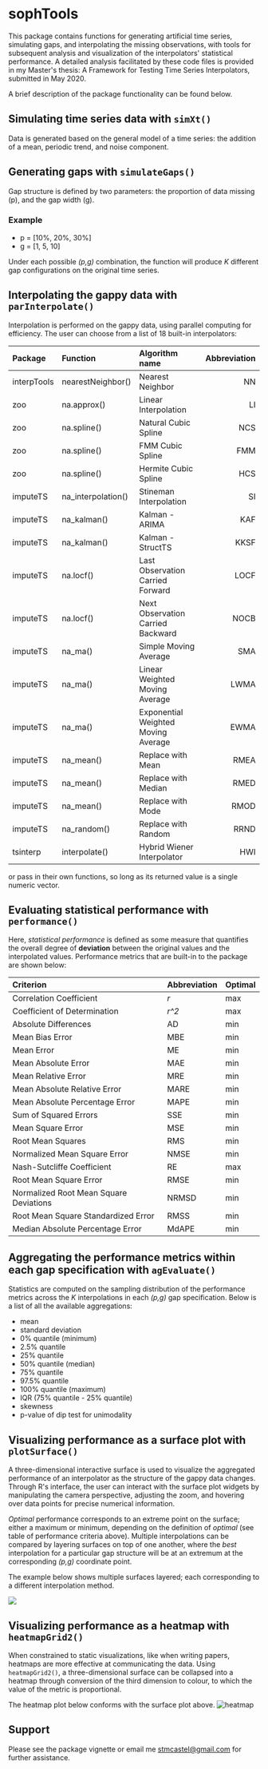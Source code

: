 # sophTools
This package contains functions for generating artificial time series, simulating gaps, and interpolating the missing observations, with tools for subsequent analysis and visualization of the interpolators' statistical performance. A detailed analysis facilitated by these code files is provided in my Master's thesis: A Framework for Testing Time Series Interpolators, submitted in May 2020. 

A brief description of the package functionality can be found below.

## Simulating time series data with `simXt()`
Data is generated based on the general model of a time series: the addition of a mean, periodic trend, and noise component.  

## Generating gaps with `simulateGaps()`
Gap structure is defined by two parameters: the proportion of data missing (p), and the gap width (g). 

### Example
* p = [10%, 20%, 30%]
* g = [1, 5, 10]

Under each possible *(p,g)* combination, the function will produce *K* different gap configurations on the original time series.

## Interpolating the gappy data with `parInterpolate()`
Interpolation is performed on the gappy data, using parallel computing for efficiency. The user can choose from a list of 18 built-in interpolators:

| Package | Function | Algorithm name | Abbreviation |
|:--------|:--------------------|:--------------------------------|----------:|
| interpTools | nearestNeighbor() | Nearest Neighbor | NN |  
| zoo | na.approx() | Linear Interpolation | LI |
| zoo | na.spline() | Natural Cubic Spline | NCS |
| zoo | na.spline() | FMM Cubic Spline | FMM |
| zoo  | na.spline() | Hermite Cubic Spline | HCS |
| imputeTS | na_interpolation() | Stineman Interpolation | SI |
| imputeTS | na_kalman() | Kalman - ARIMA | KAF |       
| imputeTS | na_kalman() | Kalman - StructTS | KKSF |
| imputeTS | na.locf() | Last Observation Carried Forward | LOCF |
| imputeTS | na.locf() | Next Observation Carried Backward | NOCB |
| imputeTS | na_ma() | Simple Moving Average | SMA |
| imputeTS | na_ma() | Linear Weighted Moving Average | LWMA |
| imputeTS | na_ma() | Exponential Weighted Moving Average | EWMA |
| imputeTS | na_mean() | Replace with Mean | RMEA |
| imputeTS | na_mean() | Replace with Median | RMED |
| imputeTS | na_mean() | Replace with Mode | RMOD |
| imputeTS | na_random() | Replace with Random | RRND |
| tsinterp | interpolate() | Hybrid Wiener Interpolator | HWI |

or pass in their own functions, so long as its returned value  is a single numeric vector. 

## Evaluating statistical performance with `performance()`
Here, *statistical performance* is defined as some measure that quantifies the overall degree of **deviation** between the original values and the interpolated values.  Performance metrics that are built-in to the package are shown below:

| Criterion | Abbreviation | Optimal |
|:----------|:-------------|:--------|
| Correlation Coefficient | *r* | max |
  | Coefficient of Determination |*r^2* | max |
  | Absolute Differences |  AD  | min |
  | Mean Bias Error |  MBE  | min |
  | Mean Error |  ME  | min |
  | Mean Absolute Error |  MAE  | min |
  | Mean Relative Error |  MRE  | min |
  | Mean Absolute Relative Error |  MARE  | min |
  | Mean Absolute Percentage Error |  MAPE  | min |
  | Sum of Squared Errors |  SSE  | min |
  | Mean Square Error |  MSE  | min |
  | Root Mean Squares |  RMS  | min |
  | Normalized Mean Square Error |  NMSE  | min |
  | Nash-Sutcliffe Coefficient |  RE  | max |
  | Root Mean Square Error |  RMSE  | min |
  | Normalized Root Mean Square Deviations | NRMSD | min |
  | Root Mean Square Standardized Error | RMSS | min |
  | Median Absolute Percentage Error | MdAPE | min |

## Aggregating the performance metrics within each gap specification with `agEvaluate()`
Statistics are computed on the sampling distribution of the performance metrics across the *K* interpolations in each *(p,g)* gap specification. Below is a list of all the available aggregations:

* mean
* standard deviation
* 0\% quantile (minimum)
* 2.5\% quantile
* 25\% quantile
* 50\% quantile (median)
* 75\% quantile
* 97.5\% quantile
* 100\% quantile (maximum)
* IQR (75\% quantile - 25\% quantile)
* skewness
* p-value of dip test for unimodality

## Visualizing performance as a **surface plot** with `plotSurface()`
A three-dimensional interactive surface is used to visualize the aggregated performance of an interpolator as the structure of the gappy data changes. Through R's interface, the user can interact with the surface plot widgets by manipulating the camera perspective, adjusting the zoom, and hovering over data points for precise numerical information.

*Optimal* performance corresponds to an extreme point on the surface; either a maximum or minimum, depending on the definition of *optimal* (see table of performance criteria above). Multiple interpolations can be compared by layering surfaces on top of one another, where the *best* interpolation for a particular gap structure will be at an extremum at the corresponding *(p,g)* coordinate point.    

The example below shows multiple surfaces layered; each corresponding to a different interpolation method. 
<div align=”center”><img src = "img/sp.png"></div>

## Visualizing performance as a **heatmap** with `heatmapGrid2()`
When constrained to static visualizations, like when writing papers, heatmaps are more effective at communicating the data. Using `heatmapGrid2()`, a three-dimensional surface can be collapsed into a heatmap through conversion of the third dimension to colour, to which the value of the metric is proportional. 

The heatmap plot below conforms with the surface plot above. 
![heatmap](img/hm.png)

## Support
Please see the package vignette or email me stmcastel@gmail.com for further assistance.
